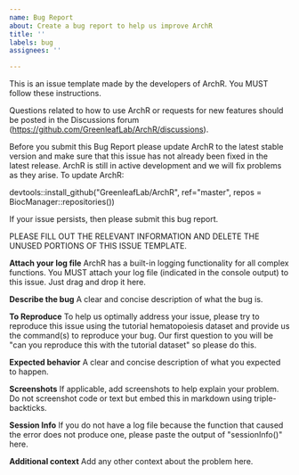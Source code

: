 ```yaml
---
name: Bug Report
about: Create a bug report to help us improve ArchR
title: ''
labels: bug
assignees: ''

---
```


This is an issue template made by the developers of ArchR. You MUST follow these instructions.

Questions related to how to use ArchR or requests for new features should be posted in the Discussions forum (https://github.com/GreenleafLab/ArchR/discussions).

Before you submit this Bug Report please update ArchR to the latest stable version and make sure that this issue has not already been fixed in the latest release. ArchR is still in active development and we will fix problems as they arise. To update ArchR:

devtools::install_github("GreenleafLab/ArchR", ref="master", repos = BiocManager::repositories())

If your issue persists, then please submit this bug report.

PLEASE FILL OUT THE RELEVANT INFORMATION AND DELETE THE UNUSED PORTIONS OF THIS ISSUE TEMPLATE.

**Attach your log file**
ArchR has a built-in logging functionality for all complex functions. You MUST attach your log file (indicated in the console output) to this issue. Just drag and drop it here.

**Describe the bug**
A clear and concise description of what the bug is.

**To Reproduce**
To help us optimally address your issue, please try to reproduce this issue using the tutorial hematopoiesis dataset and provide us the command(s) to reproduce your bug. Our first question to you will be "can you reproduce this with the tutorial dataset" so please do this.

**Expected behavior**
A clear and concise description of what you expected to happen.

**Screenshots**
If applicable, add screenshots to help explain your problem. Do not screenshot code or text but embed this in markdown using triple-backticks.

**Session Info**
If you do not have a log file because the function that caused the error does not produce one, please paste the output of "sessionInfo()" here.

**Additional context**
Add any other context about the problem here.
